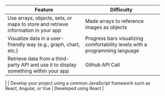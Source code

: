 | Feature                                                                                     | Difficulty |
| ------------------------------------------------------------------------------------------- | ---------- |
| Use arrays, objects, sets, or maps to store and retrieve information in your app            | Made arrays to reference images as objects        |
| Visualize data in a user-friendly way (e.g., graph, chart, etc.)                            | Progress bars visualizing comfortability levels with a programming language       |
| Retrieve data from a third-party API and use it to display something within your app         | Github API Call
   |
| Develop your project using a common JavaScript framework such as React, Angular, or Vue    | Developed using React
   |
